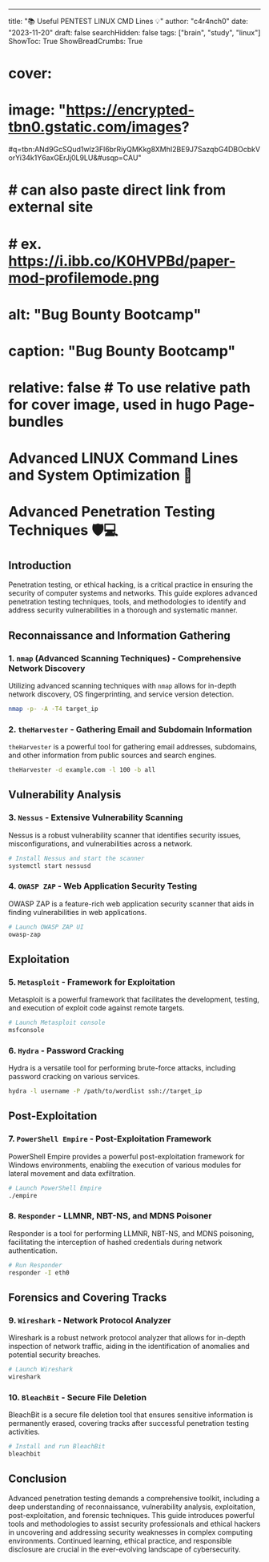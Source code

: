 ---
title: "📚 Useful PENTEST LINUX CMD Lines 💡"
author: "c4r4nch0"
date: "2023-11-20"
draft: false
searchHidden: false
tags: ["brain", "study", "linux"]
ShowToc: True
ShowBreadCrumbs: True
# cover:
#     image: "https://encrypted-tbn0.gstatic.com/images?
#q=tbn:ANd9GcSQud1wlz3Fl6brRiyQMKkg8XMhI2BE9J7SazqbG4DBOcbkVorYi34k1Y6axGErJj0L9LU&#usqp=CAU"
#     # can also paste direct link from external site
#     # ex. https://i.ibb.co/K0HVPBd/paper-mod-profilemode.png
#     alt: "Bug Bounty Bootcamp"
#     caption: "Bug Bounty Bootcamp"
#     relative: false # To use relative path for cover image, used in hugo Page-bundles    

# Advanced LINUX Command Lines and System Optimization 🚀

# Advanced Penetration Testing Techniques 🛡️💻

## Introduction

Penetration testing, or ethical hacking, is a critical practice in ensuring the security of computer systems and networks. This guide explores advanced penetration testing techniques, tools, and methodologies to identify and address security vulnerabilities in a thorough and systematic manner.

## Reconnaissance and Information Gathering

### 1. **`nmap` (Advanced Scanning Techniques)** - Comprehensive Network Discovery

Utilizing advanced scanning techniques with `nmap` allows for in-depth network discovery, OS fingerprinting, and service version detection.

```bash
nmap -p- -A -T4 target_ip
```

### 2. **`theHarvester`** - Gathering Email and Subdomain Information

`theHarvester` is a powerful tool for gathering email addresses, subdomains, and other information from public sources and search engines.

```bash
theHarvester -d example.com -l 100 -b all
```

## Vulnerability Analysis

### 3. **`Nessus`** - Extensive Vulnerability Scanning

Nessus is a robust vulnerability scanner that identifies security issues, misconfigurations, and vulnerabilities across a network.

```bash
# Install Nessus and start the scanner
systemctl start nessusd
```

### 4. **`OWASP ZAP`** - Web Application Security Testing

OWASP ZAP is a feature-rich web application security scanner that aids in finding vulnerabilities in web applications.

```bash
# Launch OWASP ZAP UI
owasp-zap
```

## Exploitation

### 5. **`Metasploit`** - Framework for Exploitation

Metasploit is a powerful framework that facilitates the development, testing, and execution of exploit code against remote targets.

```bash
# Launch Metasploit console
msfconsole
```

### 6. **`Hydra`** - Password Cracking

Hydra is a versatile tool for performing brute-force attacks, including password cracking on various services.

```bash
hydra -l username -P /path/to/wordlist ssh://target_ip
```

## Post-Exploitation

### 7. **`PowerShell Empire`** - Post-Exploitation Framework

PowerShell Empire provides a powerful post-exploitation framework for Windows environments, enabling the execution of various modules for lateral movement and data exfiltration.

```bash
# Launch PowerShell Empire
./empire
```

### 8. **`Responder`** - LLMNR, NBT-NS, and MDNS Poisoner

Responder is a tool for performing LLMNR, NBT-NS, and MDNS poisoning, facilitating the interception of hashed credentials during network authentication.

```bash
# Run Responder
responder -I eth0
```

## Forensics and Covering Tracks

### 9. **`Wireshark`** - Network Protocol Analyzer

Wireshark is a robust network protocol analyzer that allows for in-depth inspection of network traffic, aiding in the identification of anomalies and potential security breaches.

```bash
# Launch Wireshark
wireshark
```

### 10. **`BleachBit`** - Secure File Deletion

BleachBit is a secure file deletion tool that ensures sensitive information is permanently erased, covering tracks after successful penetration testing activities.

```bash
# Install and run BleachBit
bleachbit
```

## Conclusion

Advanced penetration testing demands a comprehensive toolkit, including a deep understanding of reconnaissance, vulnerability analysis, exploitation, post-exploitation, and forensic techniques. This guide introduces powerful tools and methodologies to assist security professionals and ethical hackers in uncovering and addressing security weaknesses in complex computing environments. Continued learning, ethical practice, and responsible disclosure are crucial in the ever-evolving landscape of cybersecurity.